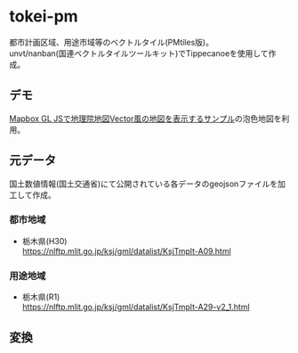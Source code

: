 # tokei-pm  
都市計画区域、用途市域等のベクトルタイル(PMtiles版)。  
unvt/nanban(国連ベクトルタイルツールキット)でTippecanoeを使用して作成。  

## デモ
[Mapbox GL JSで地理院地図Vector風の地図を表示するサンプル](hhttps://github.com/gsi-cyberjapan/gsivectortile-mapbox-gl-js)の泡色地図を利用。  


## 元データ  
国土数値情報(国土交通省)にて公開されている各データのgeojsonファイルを加工して作成。  
### 都市地域  
- 栃木県(H30)  
  https://nlftp.mlit.go.jp/ksj/gml/datalist/KsjTmplt-A09.html
### 用途地域  
- 栃木県(R1)  
  https://nlftp.mlit.go.jp/ksj/gml/datalist/KsjTmplt-A29-v2_1.html

## 変換  
